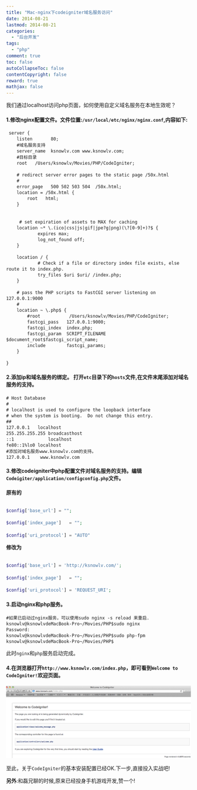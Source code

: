 ```yaml
---
title: "Mac-nginx下codeigniter域名服务访问"
date: 2014-08-21
lastmod: 2014-08-21
categories:
  - "后台开发"
tags:
  - "php"
comment: true
toc: false
autoCollapseToc: false
contentCopyright: false
reward: true
mathjax: false
---
```


我们通过localhost访问php页面，如何使用自定义域名服务在本地生效呢？


#### 1.修改nginx配置文件。文件位置:`/usr/local/etc/nginx/nginx.conf`,内容如下:

     server {
        listen       80;
        #域名服务支持
        server_name  ksnowlv.com www.ksnowlv.com;
        #目标目录
        root   /Users/ksnowlv/Movies/PHP/CodeIgniter;

        # redirect server error pages to the static page /50x.html
        #
        error_page   500 502 503 504  /50x.html;
        location = /50x.html {
            root   html;
        }


         # set expiration of assets to MAX for caching
        location ~* \.(ico|css|js|gif|jpe?g|png)(\?[0-9]+)?$ {
                expires max;
                log_not_found off;
        }

        location / {
                # Check if a file or directory index file exists, else route it to index.php.
                try_files $uri $uri/ /index.php;
        }

        # pass the PHP scripts to FastCGI server listening on 127.0.0.1:9000
        #
        location ~ \.php$ {
            #root           /Users/ksnowlv/Movies/PHP/CodeIgniter;
            fastcgi_pass   127.0.0.1:9000;
            fastcgi_index  index.php;
            fastcgi_param  SCRIPT_FILENAME $document_root$fastcgi_script_name;
            include        fastcgi_params;
        }

    }

#### 2.添加ip和域名服务的绑定。 打开`etc`目录下的`hosts`文件,在文件末尾添加对域名服务的支持。
 
    
    # Host Database
    #
    # localhost is used to configure the loopback interface
    # when the system is booting.  Do not change this entry.
    ##
    127.0.0.1	localhost
    255.255.255.255	broadcasthost
    ::1             localhost 
    fe80::1%lo0	localhost
    #添加对域名服务www.ksnowlv.com的支持。
    127.0.0.1	 www.ksnowlv.com  

#### 3.修改codeigniter中php配置文件对域名服务的支持。编辑`Codeigiter/application/configconfig.php`文件。

**原有的**

``` php

$config['base_url']	= "";

$config['index_page'] 	= "";

$config['uri_protocol']	= "AUTO"

```

**修改为**

``` php

$config['base_url']	= 'http://ksnowlv.com/';

$config['index_page'] 	= "";

$config['uri_protocol']	= 'REQUEST_URI';

```

#### 3.启动nginx和php服务。
    #如果已启动过nginx服务，可以使用sudo nginx -s reload 来重启.
    ksnowlv@ksnowlvdeMacBook-Pro~/Movies/PHP$sudo nginx
    Password:
    ksnowlv@ksnowlvdeMacBook-Pro~/Movies/PHP$sudo php-fpm
    ksnowlv@ksnowlvdeMacBook-Pro~/Movies/PHP$
 此时`nginx`和`php`服务启动完成。
 
#### 4.在浏览器打开`http://www.ksnowlv.com/index.php`，即可看到`Welcome to CodeIgniter!`欢迎页面。
![image](/images/post/2014-08-21-mac-nginx-xia-codeigniteryu-ming-fu-wu-fang-wen/codeigniter_url_page.png) 

至此，关于`CodeIgniter`的基本安装配置已经OK.下一步,直接投入实战吧!

**另外**:和磊兄聊的时候,原来已经投身手机游戏开发,赞一个!

       
      
    
